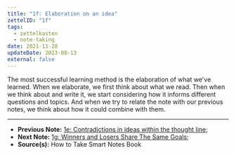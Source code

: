 ```yaml
---
title: "1f: Elaboration on an idea"
zettelID: "1f"
tags:
  - zettelkasten
  - note-taking
date: 2021-11-28
updateDate: 2023-08-13
external: false
---
```


The most successful learning method is the elaboration of what we've learned. When we elaborate, we first think about what we read. Then when we think about and write it, we start considering how it informs different questions and topics. And when we try to relate the note with our previous notes, we think about how it could combine with them.

---

- **Previous Note:** [1e: Contradictions in ideas within the thought line](/notes/1e/);
- **Next Note:** [1g: Winners and Losers Share The Same Goals](/notes/1g/);
- **Source(s):** How to Take Smart Notes Book

